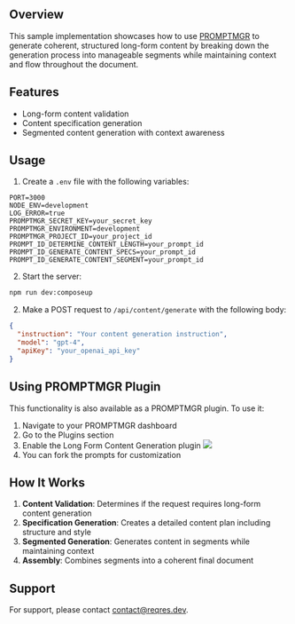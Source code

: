 ## Overview

This sample implementation showcases how to use [PROMPTMGR](https://www.promptmgr.com/) to generate coherent, structured long-form content by breaking down the generation process into manageable segments while maintaining context and flow throughout the document.

## Features

- Long-form content validation
- Content specification generation
- Segmented content generation with context awareness

## Usage

1. Create a `.env` file with the following variables:
```env
PORT=3000
NODE_ENV=development
LOG_ERROR=true
PROMPTMGR_SECRET_KEY=your_secret_key
PROMPTMGR_ENVIRONMENT=development
PROMPTMGR_PROJECT_ID=your_project_id
PROMPT_ID_DETERMINE_CONTENT_LENGTH=your_prompt_id
PROMPT_ID_GENERATE_CONTENT_SPECS=your_prompt_id
PROMPT_ID_GENERATE_CONTENT_SEGMENT=your_prompt_id
```

2. Start the server:
```bash
npm run dev:composeup
```

2. Make a POST request to `/api/content/generate` with the following body:
```json
{
  "instruction": "Your content generation instruction",
  "model": "gpt-4",
  "apiKey": "your_openai_api_key"
}
```

## Using PROMPTMGR Plugin

This functionality is also available as a PROMPTMGR plugin. To use it:

1. Navigate to your PROMPTMGR dashboard
2. Go to the Plugins section
3. Enable the Long Form Content Generation plugin
![](https://res.cloudinary.com/df4wiowjo/image/upload/v1737113306/Screenshot_from_2025-01-17_19-25-59_qvbodg.png)
5. You can fork the prompts for customization

## How It Works

1. **Content Validation**: Determines if the request requires long-form content generation
2. **Specification Generation**: Creates a detailed content plan including structure and style
3. **Segmented Generation**: Generates content in segments while maintaining context
4. **Assembly**: Combines segments into a coherent final document

## Support

For support, please contact [contact@reqres.dev](mailto:contact@reqres.dev).
